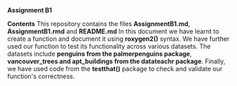 **Assignment B1**


**Contents**
This repository contains the files **AssignmentB1.md**, **AssignmentB1.rmd** and **README.md**
In this document we have learnt to create a function and document it using **roxygen2()** syntax. 
We have further used our function to test its functionality across various datasets. The datasets include **penguins from the palmerpenguins package**, **vancouver_trees and apt_buildings from the datateachr package**.
Finally, we have used code from the **testthat()** package to check and validate our function's correctness. 

